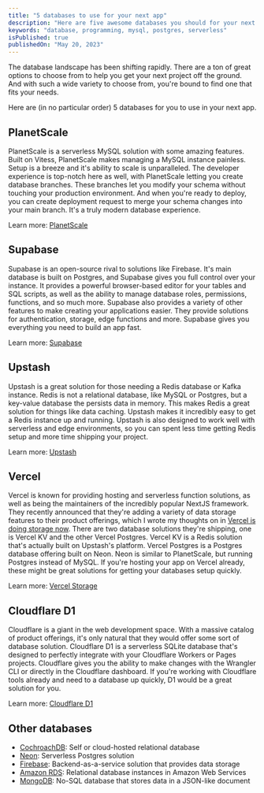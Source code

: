 ```yaml
---
title: "5 databases to use for your next app"
description: "Here are five awesome databases you should for your next application"
keywords: "database, programming, mysql, postgres, serverless"
isPublished: true
publishedOn: "May 20, 2023"
---
```


The database landscape has been shifting rapidly. There are a ton of great options to choose from to help you get your next project off the ground. And with such a wide variety to choose from, you're bound to find one that fits your needs.

Here are (in no particular order) 5 databases for you to use in your next app.

## PlanetScale

PlanetScale is a serverless MySQL solution with some amazing features. Built on Vitess, PlanetScale makes managing a MySQL instance painless. Setup is a breeze and it's ability to scale is unparalleled. The developer experience is top-notch here as well, with PlanetScale letting you create database branches. These branches let you modify your schema without touching your production environment. And when you're ready to deploy, you can create deployment request to merge your schema changes into your main branch. It's a truly modern database experience.

Learn more: [PlanetScale](https://planetscale.com/)

## Supabase

Supabase is an open-source rival to solutions like Firebase. It's main database is built on Postgres, and Supabase gives you full control over your instance. It provides a powerful browser-based editor for your tables and SQL scripts, as well as the ability to manage database roles, permissions, functions, and so much more. Supabase also provides a variety of other features to make creating your applications easier. They provide solutions for authentication, storage, edge functions and more. Supabase gives you everything you need to build an app fast.

Learn more: [Supabase](https://supabase.com/)

## Upstash

Upstash is a great solution for those needing a Redis database or Kafka instance. Redis is not a relational database, like MySQL or Postgres, but a key-value database the persists data in memory. This makes Redis a great solution for things like data caching. Upstash makes it incredibly easy to get a Redis instance up and running. Upstash is also designed to work well with serverless and edge environments, so you can spent less time getting Redis setup and more time shipping your project.

Learn more: [Upstash](https://upstash.com/)

## Vercel

Vercel is known for providing hosting and serverless function solutions, as well as being the maintainers of the incredibly popular NextJS framework. They recently announced that they're adding a variety of data storage features to their product offerings, which I wrote my thoughts on in [Vercel is doing storage now](https://brockherion.dev/blog/posts/vercel-is-doing-storage-now/). There are two database solutions they're shipping, one is Vercel KV and the other Vercel Postgres. Vercel KV is a Redis solution that's actually built on Upstash's platform. Vercel Postgres is a Postgres database offering built on Neon. Neon is similar to PlanetScale, but running Postgres instead of MySQL. If you're hosting your app on Vercel already, these might be great solutions for getting your databases setup quickly.

Learn more: [Vercel Storage](https://vercel.com/storage/kv)

## Cloudflare D1

Cloudflare is a giant in the web development space. With a massive catalog of product offerings, it's only natural that they would offer some sort of database solution. Cloudflare D1 is a serverless SQLite database that's designed to perfectly integrate with your Cloudflare Workers or Pages projects. Cloudflare gives you the ability to make changes with the Wrangler CLI or directly in the Cloudflare dashboard. If you're working with Cloudflare tools already and need to a database up quickly, D1 would be a great solution for you.

Learn more: [Cloudflare D1](https://developers.cloudflare.com/d1/)

## Other databases

- [CochroachDB](https://www.cockroachlabs.com/product/): Self or cloud-hosted relational database
- [Neon](https://neon.tech/): Serverless Postgres solution
- [Firebase](https://firebase.google.com/): Backend-as-a-service solution that provides data storage
- [Amazon RDS](https://aws.amazon.com/rds/): Relational database instances in Amazon Web Services
- [MongoDB](https://www.mongodb.com/): No-SQL database that stores data in a JSON-like document

